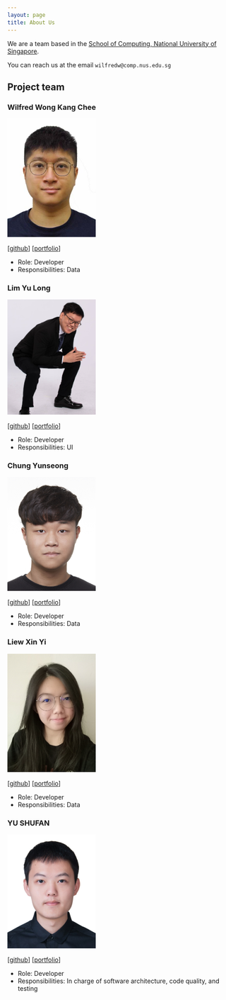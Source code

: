 ```yaml
---
layout: page
title: About Us
---
```


We are a team based in the [School of Computing, National University of Singapore](http://www.comp.nus.edu.sg).

You can reach us at the email `wilfredw@comp.nus.edu.sg`

## Project team

### Wilfred Wong Kang Chee

<img src="images/wilfredwongkc.png" width="200px">

[[github](https://github.com/wilfredwongkc)]
[[portfolio](team/wilfredwongkc.md)]

* Role: Developer
* Responsibilities: Data

### Lim Yu Long

<img src="images/yulonglim.png" width="200px">

[[github](http://github.com/yulonglim)]
[[portfolio](team/yulonglim.md)]

* Role: Developer
* Responsibilities: UI

### Chung Yunseong

<img src="images/jasonc01.png" width="200px">

[[github](http://github.com/jasonc01)]
[[portfolio](team/jasonc01.md)]

* Role: Developer
* Responsibilities: Data

### Liew Xin Yi

<img src="images/xyliew25.png" width="200px">

[[github](http://github.com/xyliew25)]
[[portfolio](team/xyliew25.md)]

* Role: Developer
* Responsibilities: Data

### YU SHUFAN

<img src="images/fans2619.png" width="200px">

[[github](http://github.com/fans2619)]
[[portfolio](team/fans2619.md)]

* Role: Developer
* Responsibilities: In charge of software architecture, code quality, and testing
